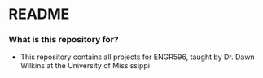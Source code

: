 # README #

### What is this repository for? ###

* This repository contains all projects for ENGR596, taught by Dr. Dawn Wilkins at the University of Mississippi